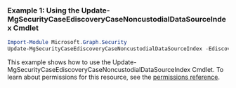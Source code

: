 ### Example 1: Using the Update-MgSecurityCaseEdiscoveryCaseNoncustodialDataSourceIndex Cmdlet
```powershell
Import-Module Microsoft.Graph.Security
Update-MgSecurityCaseEdiscoveryCaseNoncustodialDataSourceIndex -EdiscoveryCaseId $ediscoveryCaseId -EdiscoveryNoncustodialDataSourceId $ediscoveryNoncustodialDataSourceId
```
This example shows how to use the Update-MgSecurityCaseEdiscoveryCaseNoncustodialDataSourceIndex Cmdlet.
To learn about permissions for this resource, see the [permissions reference](/graph/permissions-reference).

